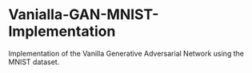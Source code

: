 # Vanialla-GAN-MNIST-Implementation
Implementation of the Vanilla Generative Adversarial Network using the MNIST dataset.
